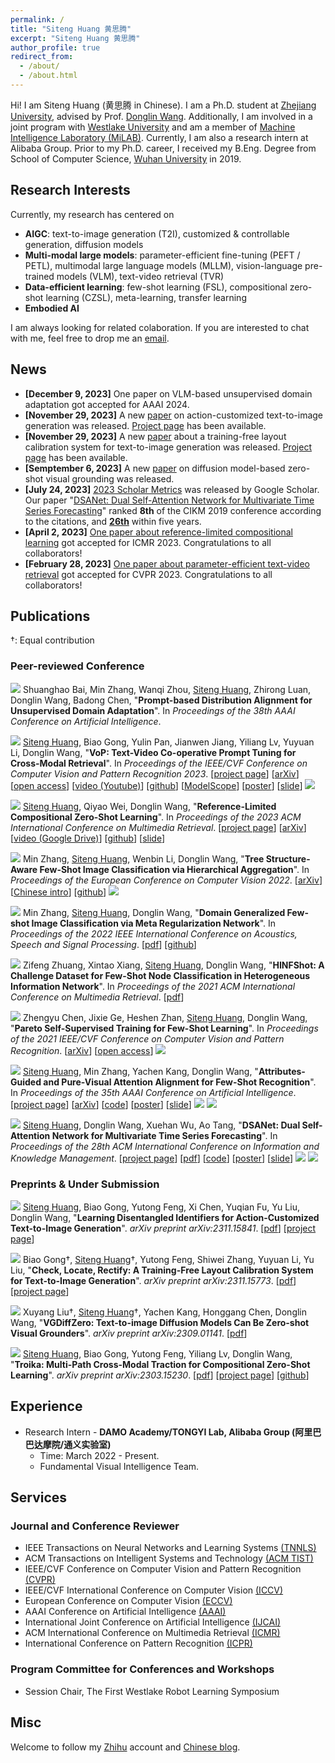 ```yaml
---
permalink: /
title: "Siteng Huang 黄思腾"
excerpt: "Siteng Huang 黄思腾"
author_profile: true
redirect_from: 
  - /about/
  - /about.html
---
```


Hi! I am Siteng Huang (黄思腾 in Chinese). I am a Ph.D. student at [Zhejiang University](http://www.zju.edu.cn/), advised by Prof. [Donglin Wang](https://en.westlake.edu.cn/about/faculty/201912/t20191206_2513.shtml). Additionally, I am involved in a joint program with [Westlake University](https://www.westlake.edu.cn/) and am a member of [Machine Intelligence Laboratory (MiLAB)](https://milab.westlake.edu.cn/). Currently, I am also a research intern at Alibaba Group. Prior to my Ph.D. career, I received my B.Eng. Degree from School of Computer Science, [Wuhan University](https://www.whu.edu.cn/) in 2019.

<!-- <span style="color:red;">I am <b>seeking exciting industry opportunities for both research and applications after Ph.D. graduation (June 2024)</b>. Please feel free to drop me an <a href="mailto:siteng.huang@gmail.com" target="_blank">email</a> if you are interested!</span> -->

<h2 id='research-interests'>Research Interests</h2>

<!-- I am interested in technologies that allow machines and robots to learn like humans. In particular, I am committed to giving robots the ability to understand the world and learn from previous experiences, so that they can complete new tasks, acquire new skills or adapt to new environments rapidly with fewer samples through learning algorithms. Currently, my areas of interest include meta-learning, multi-task learning, and transfer learning on few/zero-shot learning tasks. I am also interested in deep learning, computer vision, and multimodal machine learning. -->

Currently, my research has centered on

* **AIGC**: text-to-image generation (T2I), customized & controllable generation, diffusion models
* **Multi-modal large models**: parameter-efficient fine-tuning (PEFT / PETL), multimodal large language models (MLLM), vision-language pre-trained models (VLM), text-video retrieval (TVR)
* **Data-efficient learning**: few-shot learning (FSL), compositional zero-shot learning (CZSL), meta-learning, transfer learning
* **Embodied AI**

I am always looking for related colaboration. If you are interested to chat with me, feel free to drop me an <a href="mailto:siteng.huang@gmail.com" target="_blank">email</a>.

<!-- language-augmented vision -->

<!-- In the longer term, I am more concerned about

* giving robots the ability to understand the world and learn from previous experiences, so that they can complete new tasks, acquire new skills or adapt to new environments rapidly with fewer samples through learning algorithms. -->

<!-- 
1. 快速迁移，尤其是大模型
2. 机器人的主动学习，感知智能与行为智能 embodied
3. 开放世界
-->

<!-- I am interested in technologies that allow machines and robots to learn like humans. In particular, I am committed to giving robots the ability to understand the world and learn from previous experiences, so that they can complete new tasks, acquire new skills or adapt to new environments rapidly with fewer samples through learning algorithms.  -->

<h2 id='news'>News</h2>

* **[December 9, 2023]** One paper on VLM-based unsupervised domain adaptation got accepted for AAAI 2024.
* **[November 29, 2023]** A new [paper](https://arxiv.org/abs/2311.15841) on action-customized text-to-image generation was released. [Project page](https://adi-t2i.github.io/ADI/) has been available.
* **[November 29, 2023]** A new [paper](https://arxiv.org/abs/2311.15841) about a training-free layout calibration system for text-to-image generation was released. [Project page](https://simm-t2i.github.io/SimM/) has been available.
* **[Semptember 6, 2023]** A new [paper](https://arxiv.org/abs/2309.01141) on diffusion model-based zero-shot visual grounding was released. 
* **[July 24, 2023]** [2023 Scholar Metrics](https://scholar.googleblog.com/2023/07/2023-scholar-metrics-released.html) was released by Google Scholar. Our paper "[DSANet: Dual Self-Attention Network for Multivariate Time Series Forecasting](https://kyonhuang.top/publication/dual-self-attention-network)" ranked **8th** of the CIKM 2019 conference according to the citations, and **[26th](https://scholar.google.com/citations?hl=zh-CN&oe=GB&view_op=list_hcore&venue=V-IMg2OTpU8J.2023&vq=eng_databasesinformationsystems&cstart=20)** within five years.
* **[April 2, 2023]** [One paper about reference-limited compositional learning](https://kyonhuang.top/publication/reference-limited-CZSL) got accepted for ICMR 2023. Congratulations to all collaborators!
* **[February 28, 2023]** [One paper about parameter-efficient text-video retrieval](https://kyonhuang.top/publication/text-video-cooperative-prompt-tuning) got accepted for CVPR 2023. Congratulations to all collaborators!
<!-- * **[July 4, 2022]** One paper got accepted for ECCV 2022.  -->
<!-- * **[March 14, 2022]** Started as a research intern at DAMO Academy, Alibaba Group.  -->

<!-- **Service**: Always open to paper review, talk and organizing opportunities. Feel free to reach out to me if you are interested. -->
<!-- {: .notice--info} -->

<!-- Always open to research interns, cooperation and review opportunities. Feel free to reach out to me if you are interested. My email address is `huangsiteng [at] westlake.edu.cn`.
{: .notice--info} -->

<!-- **Hiring**: We are looking for **postdoctors, research assistants and visiting students for MiLAB in Westlake University** (currently only for Chinese). More information about requirements can be found [here](https://milab.westlake.edu.cn/contact.html), and if you are still in school, being a visiting student is also welcome. Please send email to `mi_lab[AT]westlake.edu.cn` with your CV if you are interested. Specially, if you are interested in my research direction and would like to be my collaborator after coming, please specify in the email and also send a copy to me.
{: .notice--info} -->

<h2 id='publications'>Publications</h2>

†: Equal contribution

### Peer-reviewed Conference

<!-- <a href="https://arxiv.org/abs/2303.15230"><img src="https://img.shields.io/badge/arXiv-2303.15230-B31B1B?style=flat"></a> **Siteng Huang**, Biao Gong, Yulin Pan, Jianwen Jiang, Yiliang Lv, Yuyuan Li, Donglin Wang, &quot;VoP: Text-Video Co-operative Prompt Tuning for Cross-Modal Retrieval&quot;. In *Proceedings of the IEEE/CVF Conference on Computer Vision and Pattern Recognition 2023* (**CVPR 2023**). [[project page](https://kyonhuang.top/publication/text-video-cooperative-prompt-tuning)] [[arXiv](https://arxiv.org/abs/2211.12764)] [[github](https://github.com/bighuang624/VoP)] [[ModelScope](https://modelscope.cn/models/damo/cv_vit-b32_retrieval_vop/summary)]

<a href="https://arxiv.org/abs/2303.15230"><img src="https://img.shields.io/badge/arXiv-2303.15230-B31B1B?style=flat"></a> **Siteng Huang**, Qiyao Wei, Donglin Wang, &quot;[Reference-Limited Compositional Zero-Shot Learning](https://doi.org/10.1145/3591106.3592225)&quot;. In *Proceedings of the 2023 ACM International Conference on Multimedia Retrieval* (**ICMR 2023**). [[project page](https://kyonhuang.top/publication/reference-limited-CZSL)] [[arXiv](https://arxiv.org/abs/2208.10046)] [[github](https://github.com/bighuang624/RL-CZSL)] 

<a href="https://arxiv.org/abs/2303.15230"><img src="https://img.shields.io/badge/arXiv-2303.15230-B31B1B?style=flat"></a> Min Zhang, **Siteng Huang**, Wenbin Li, Donglin Wang, &quot;[Tree Structure-Aware Few-Shot Image Classification via Hierarchical Aggregation](https://link.springer.com/chapter/10.1007/978-3-031-20044-1_26)&quot;. In *Proceedings of the European Conference on Computer Vision 2022* (**ECCV 2022**). [[arXiv](https://arxiv.org/abs/2207.06989)] [[Chinese intro](https://zhuanlan.zhihu.com/p/543878686)] [[github](https://github.com/remiMZ/HTS-ECCV22)]

<a href="https://arxiv.org/abs/2303.15230"><img src="https://img.shields.io/badge/arXiv-2303.15230-B31B1B?style=flat"></a> Min Zhang, **Siteng Huang**, Donglin Wang, &quot;[Domain Generalized Few-shot Image Classification via Meta Regularization Network](https://ieeexplore.ieee.org/abstract/document/9747620)&quot;. In *Proceedings of the 2022 IEEE International Conference on Acoustics, Speech and Signal Processing* (**ICASSP 2022**). [[pdf](https://kyonhuang.top/files/MRN/ICASSP22-MRN.pdf)] [[github](https://github.com/remiMZ/MRN-ICASSP22)]

<a href="https://arxiv.org/abs/2303.15230"><img src="https://img.shields.io/badge/arXiv-2303.15230-B31B1B?style=flat"></a> Zifeng Zhuang, Xintao Xiang, **Siteng Huang**, Donglin Wang, &quot;[HINFShot: A Challenge Dataset for Few-Shot Node Classification in Heterogeneous Information Network](https://dl.acm.org/doi/10.1145/3460426.3463614)&quot;. In *Proceedings of the 2021 ACM International Conference on Multimedia Retrieval* (**ICMR 2021**). [[pdf](https://kyonhuang.top/files/HINFShot/ICMR21-HINFShot.pdf)]

<a href="https://arxiv.org/abs/2303.15230"><img src="https://img.shields.io/badge/arXiv-2303.15230-B31B1B?style=flat"></a> Zhengyu Chen, Jixie Ge, Heshen Zhan, **Siteng Huang**, Donglin Wang, &quot;[Pareto Self-Supervised Training for Few-Shot Learning](https://ieeexplore.ieee.org/document/9577454)&quot;. In *Proceedings of the 2021 IEEE/CVF Conference on Computer Vision and Pattern Recognition* (**CVPR 2021**). [[arXiv](https://arxiv.org/abs/2104.07841)] [[open access](https://openaccess.thecvf.com/content/CVPR2021/html/Chen_Pareto_Self-Supervised_Training_for_Few-Shot_Learning_CVPR_2021_paper.html)] 

<a href="https://arxiv.org/abs/2303.15230"><img src="https://img.shields.io/badge/arXiv-2303.15230-B31B1B?style=flat"></a> **Siteng Huang**, Min Zhang, Yachen Kang, Donglin Wang, &quot;[Attributes-Guided and Pure-Visual Attention Alignment for Few-Shot Recognition](https://ojs.aaai.org/index.php/AAAI/article/view/16957)&quot;. In *Proceedings of the 35th AAAI Conference on Artificial Intelligence* (**AAAI 2021**). [[project page](https://kyonhuang.top/publication/attributes-guided-attention-module)] [[arXiv](https://arxiv.org/abs/2009.04724)] [[bib](https://kyonhuang.top/publication/attributes-guided-attention-module#bibtex)] [[code](https://github.com/bighuang624/AGAM)] [[poster](https://kyonhuang.top/files/AGAM/aaai21-AGAM-poster.pdf)] [[slide](https://kyonhuang.top/files/AGAM/aaai21-AGAM-presentation.pdf)]

<a href="https://arxiv.org/abs/2303.15230"><img src="https://img.shields.io/badge/arXiv-2303.15230-B31B1B?style=flat"></a> **Siteng Huang**, Donglin Wang, Xuehan Wu, Ao Tang, &quot;[DSANet: Dual Self-Attention Network for Multivariate Time Series Forecasting](https://dl.acm.org/doi/abs/10.1145/3357384.3358132)&quot;. In *Proceedings of the 28th ACM International Conference on Information and Knowledge Management* (**CIKM 2019**). [[project page](https://kyonhuang.top/publication/dual-self-attention-network)] [[pdf](https://kyonhuang.top/files/DSANet/Huang-DSANet.pdf)] [[bib](https://kyonhuang.top/publication/dual-self-attention-network#bibtex)] [[code](https://github.com/bighuang624/DSANet)] [[poster](https://kyonhuang.top/files/DSANet/cikm19-DSANet-poster.pdf)] [[slide](https://kyonhuang.top/files/DSANet/cikm19-DSANet-presentation.pdf)] -->

<img src="https://img.shields.io/badge/AAAI-2024-blue?style=flat-square"> Shuanghao Bai, Min Zhang, Wanqi Zhou, <u>Siteng Huang</u>, Zhirong Luan, Donglin Wang, Badong Chen, &quot;**Prompt-based Distribution Alignment for Unsupervised Domain Adaptation**&quot;. In *Proceedings of the 38th AAAI Conference on Artificial Intelligence*.

<a href="https://ieeexplore.ieee.org/document/10203679" target="_blank"><img src="https://img.shields.io/badge/CVPR-2023-blue?style=flat-square"></a> <u>Siteng Huang</u>, Biao Gong, Yulin Pan, Jianwen Jiang, Yiliang Lv, Yuyuan Li, Donglin Wang, &quot;**VoP: Text-Video Co-operative Prompt Tuning for Cross-Modal Retrieval**&quot;. In *Proceedings of the IEEE/CVF Conference on Computer Vision and Pattern Recognition 2023*. [[project page](https://kyonhuang.top/publication/text-video-cooperative-prompt-tuning)] [[arXiv](https://arxiv.org/abs/2211.12764)] [[open access](https://openaccess.thecvf.com/content/CVPR2023/html/Huang_VoP_Text-Video_Co-Operative_Prompt_Tuning_for_Cross-Modal_Retrieval_CVPR_2023_paper.html)] [[video (Youtube)](https://www.youtube.com/watch?v=ymdkiSSuOmI)] [[github](https://github.com/bighuang624/VoP)] [[ModelScope](https://modelscope.cn/models/damo/cv_vit-b32_retrieval_vop/summary)] [[poster](https://kyonhuang.top/files/VoP/CVPR23-VoP-poster.pdf)] [[slide](https://kyonhuang.top/files/VoP/CVPR23-VoP-presentation.pdf)] <a href="https://github.com/bighuang624/VoP" target="_blank"><img src="https://img.shields.io/github/stars/bighuang624/VoP?style=social"></a>

<a href="https://doi.org/10.1145/3591106.3592225" target="_blank"><img src="https://img.shields.io/badge/ICMR-2023-blue?style=flat-square"></a> <u>Siteng Huang</u>, Qiyao Wei, Donglin Wang, &quot;**Reference-Limited Compositional Zero-Shot Learning**&quot;. In *Proceedings of the 2023 ACM International Conference on Multimedia Retrieval*. [[project page](https://kyonhuang.top/publication/reference-limited-CZSL)] [[arXiv](https://arxiv.org/abs/2208.10046)] [[video (Google Drive)](https://drive.google.com/file/d/1_wE_zbyvuGil_LrkmumotkRTLJJEUfCm/view?usp=drive_link)] [[github](https://github.com/bighuang624/RL-CZSL)] [[slide](https://kyonhuang.top/files/RLCZSL/ICMR23-RLCZSL-presentation.pdf)]

<a href="https://link.springer.com/chapter/10.1007/978-3-031-20044-1_26" target="_blank"><img src="https://img.shields.io/badge/ECCV-2022-blue?style=flat-square"></a> Min Zhang, <u>Siteng Huang</u>, Wenbin Li, Donglin Wang, &quot;**Tree Structure-Aware Few-Shot Image Classification via Hierarchical Aggregation**&quot;. In *Proceedings of the European Conference on Computer Vision 2022*. [[arXiv](https://arxiv.org/abs/2207.06989)] [[Chinese intro](https://zhuanlan.zhihu.com/p/543878686)] [[github](https://github.com/remiMZ/HTS-ECCV22)] <a href="https://scholar.google.com/citations?view_op=view_citation&citation_for_view=mhpkWSYAAAAJ:Tyk-4Ss8FVUC" target="_blank"><img src="https://img.shields.io/badge/dynamic/json?label=citations&query=publications.3.citations&url=https%3A%2F%2Fcse.bth.se%2F~fer%2Fgooglescholar-api%2Fgooglescholar.php%3Fuser%3DmhpkWSYAAAAJ&logo=googlescholar&style=social"></a>

<a href="https://ieeexplore.ieee.org/abstract/document/9747620" target="_blank"><img src="https://img.shields.io/badge/ICASSP-2022-blue?style=flat-square"></a> Min Zhang, <u>Siteng Huang</u>, Donglin Wang, &quot;**Domain Generalized Few-shot Image Classification via Meta Regularization Network**&quot;. In *Proceedings of the 2022 IEEE International Conference on Acoustics, Speech and Signal Processing*. [[pdf](https://kyonhuang.top/files/MRN/ICASSP22-MRN.pdf)] [[github](https://github.com/remiMZ/MRN-ICASSP22)]

<a href="https://dl.acm.org/doi/10.1145/3460426.3463614" target="_blank"><img src="https://img.shields.io/badge/ICMR-2021-blue?style=flat-square"></a> Zifeng Zhuang, Xintao Xiang, <u>Siteng Huang</u>, Donglin Wang, &quot;**HINFShot: A Challenge Dataset for Few-Shot Node Classification in Heterogeneous Information Network**&quot;. In *Proceedings of the 2021 ACM International Conference on Multimedia Retrieval*. [[pdf](https://kyonhuang.top/files/HINFShot/ICMR21-HINFShot.pdf)]

<a href="https://ieeexplore.ieee.org/document/9577454" target="_blank"><img src="https://img.shields.io/badge/CVPR-2021-blue?style=flat-square"></a> Zhengyu Chen, Jixie Ge, Heshen Zhan, <u>Siteng Huang</u>, Donglin Wang, &quot;**Pareto Self-Supervised Training for Few-Shot Learning**&quot;. In *Proceedings of the 2021 IEEE/CVF Conference on Computer Vision and Pattern Recognition*. [[arXiv](https://arxiv.org/abs/2104.07841)] [[open access](https://openaccess.thecvf.com/content/CVPR2021/html/Chen_Pareto_Self-Supervised_Training_for_Few-Shot_Learning_CVPR_2021_paper.html)] <a href="https://scholar.google.com/citations?view_op=view_citation&citation_for_view=mhpkWSYAAAAJ:2osOgNQ5qMEC" target="_blank"><img src="https://img.shields.io/badge/dynamic/json?label=citations&query=publications.1.citations&url=https%3A%2F%2Fcse.bth.se%2F~fer%2Fgooglescholar-api%2Fgooglescholar.php%3Fuser%3DmhpkWSYAAAAJ&logo=googlescholar&style=social"></a>

<a href="https://ojs.aaai.org/index.php/AAAI/article/view/16957" target="_blank"><img src="https://img.shields.io/badge/AAAI-2021-blue?style=flat-square"></a> <u>Siteng Huang</u>, Min Zhang, Yachen Kang, Donglin Wang, &quot;**Attributes-Guided and Pure-Visual Attention Alignment for Few-Shot Recognition**&quot;. In *Proceedings of the 35th AAAI Conference on Artificial Intelligence*. [[project page](https://kyonhuang.top/publication/attributes-guided-attention-module)] [[arXiv](https://arxiv.org/abs/2009.04724)] [[code](https://github.com/bighuang624/AGAM)] [[poster](https://kyonhuang.top/files/AGAM/aaai21-AGAM-poster.pdf)] [[slide](https://kyonhuang.top/files/AGAM/aaai21-AGAM-presentation.pdf)] <a href="https://scholar.google.com/citations?view_op=view_citation&citation_for_view=mhpkWSYAAAAJ:9yKSN-GCB0IC" target="_blank"><img src="https://img.shields.io/badge/dynamic/json?label=citations&query=publications.2.citations&url=https%3A%2F%2Fcse.bth.se%2F~fer%2Fgooglescholar-api%2Fgooglescholar.php%3Fuser%3DmhpkWSYAAAAJ&logo=googlescholar&style=social"></a> <a href="https://github.com/bighuang624/AGAM" target="_blank"><img src="https://img.shields.io/github/stars/bighuang624/AGAM?style=social"></a>

<a href="https://dl.acm.org/doi/abs/10.1145/3357384.3358132" target="_blank"><img src="https://img.shields.io/badge/CIKM-2019-blue?style=flat-square"></a> <u>Siteng Huang</u>, Donglin Wang, Xuehan Wu, Ao Tang, &quot;**DSANet: Dual Self-Attention Network for Multivariate Time Series Forecasting**&quot;. In *Proceedings of the 28th ACM International Conference on Information and Knowledge Management*. [[project page](https://kyonhuang.top/publication/dual-self-attention-network)] [[pdf](https://kyonhuang.top/files/DSANet/Huang-DSANet.pdf)] [[code](https://github.com/bighuang624/DSANet)] [[poster](https://kyonhuang.top/files/DSANet/cikm19-DSANet-poster.pdf)] [[slide](https://kyonhuang.top/files/DSANet/cikm19-DSANet-presentation.pdf)] <a href="https://scholar.google.com/citations?view_op=view_citation&citation_for_view=mhpkWSYAAAAJ:u-x6o8ySG0sC" target="_blank"><img src="https://img.shields.io/badge/dynamic/json?label=citations&query=publications.0.citations&url=https%3A%2F%2Fcse.bth.se%2F~fer%2Fgooglescholar-api%2Fgooglescholar.php%3Fuser%3DmhpkWSYAAAAJ&logo=googlescholar&style=social"></a> <a href="https://github.com/bighuang624/DSANet" target="_blank"><img src="https://img.shields.io/github/stars/bighuang624/DSANet?style=social"></a>

<!-- <a href="https://dl.acm.org/doi/abs/10.1145/3357384.3358132" style="text-decoration:none;"><span style="font-size:12px;color:#FFFFFF;background-color:#555555;padding:1px 4px 2px 6px;">CIKM</span><span style="font-size:12px;color:#FFFFFF;background-color:#007ec6;padding:1px 6px 2px 4px;">2019</span></a> -->

### Preprints & Under Submission

<a href="https://arxiv.org/abs/2311.15841" target="_blank"><img src="https://img.shields.io/badge/arXiv-2311.15841-B31B1B?style=flat-square"></a> <u>Siteng Huang</u>, Biao Gong, Yutong Feng, Xi Chen, Yuqian Fu, Yu Liu, Donglin Wang, &quot;**Learning Disentangled Identifiers for Action-Customized Text-to-Image Generation**&quot;. *arXiv preprint arXiv:2311.15841*. [[pdf](https://arxiv.org/pdf/2311.15841.pdf)] [[project page](https://adi-t2i.github.io/ADI/)]

<a href="https://arxiv.org/abs/2311.15773" target="_blank"><img src="https://img.shields.io/badge/arXiv-2311.15773-B31B1B?style=flat-square"></a> Biao Gong†, <u>Siteng Huang</u>†, Yutong Feng, Shiwei Zhang, Yuyuan Li, Yu Liu, &quot;**Check, Locate, Rectify: A Training-Free Layout Calibration System for Text-to-Image Generation**&quot;. *arXiv preprint arXiv:2311.15773*. [[pdf](https://arxiv.org/pdf/2311.15773.pdf)] [[project page](https://simm-t2i.github.io/SimM/)]

<a href="https://arxiv.org/abs/2309.01141" target="_blank"><img src="https://img.shields.io/badge/arXiv-2309.01141-B31B1B?style=flat-square"></a> Xuyang Liu†, <u>Siteng Huang</u>†, Yachen Kang, Honggang Chen, Donglin Wang, &quot;**VGDiffZero: Text-to-image Diffusion Models Can Be Zero-shot Visual Grounders**&quot;. *arXiv preprint arXiv:2309.01141*. [[pdf](https://arxiv.org/pdf/2309.01141.pdf)]

<a href="https://arxiv.org/abs/2303.15230" target="_blank"><img src="https://img.shields.io/badge/arXiv-2303.15230-B31B1B?style=flat-square"></a> <u>Siteng Huang</u>, Biao Gong, Yutong Feng, Yiliang Lv, Donglin Wang, &quot;**Troika: Multi-Path Cross-Modal Traction for Compositional Zero-Shot Learning**&quot;. *arXiv preprint arXiv:2303.15230*. [[pdf](https://arxiv.org/pdf/2303.15230.pdf)] [[project page](https://kyonhuang.top/publication/Troika)] [[github](https://github.com/bighuang624/Troika)]

<!-- ## Professional Experience -->

<h2 id='experience'>Experience</h2>

* Research Intern - **DAMO Academy/TONGYI Lab, Alibaba Group (阿里巴巴达摩院/通义实验室)**
  * Time: March 2022 - Present.
  * Fundamental Visual Intelligence Team.

<!-- **Research Intern** | DAMO Academy, Alibaba Group | March 2022 - Present -->

<!-- * March 2022 - Present. *Research Intern*. <a href="https://damo.alibaba.com/" target="_blank">DAMO Academy, Alibaba Group</a>, Hangzhou, China. -->

<!-- <div style="float:left;">Research Intern</div><div style="float:right;">Mar. 2022 - Present</div>
<div style="float:left;"><a href="https://damo.alibaba.com/" target="_blank">DAMO Academy, Alibaba Group</a></div><div style="float:right;">Hangzhou, China</div> -->

<!-- <div>
<div style="float:left;">Research Intern<br><a href="https://damo.alibaba.com/" target="_blank">DAMO Academy, Alibaba Group</a></div><div style="float:right;">Mar. 2022 - Present<br>Hangzhou, China</div>
</div> -->

<h2 id='services'>Services</h2>

<!-- ### Journal Reviewer

* [IEEE Transactions on Neural Networks and Learning Systems (TNNLS)](https://ieeexplore.ieee.org/xpl/RecentIssue.jsp?punumber=5962385)

### Program Committee and/or Reviewer for Conferences and Workshops

* [ICCV 2023](https://iccv2023.thecvf.com/) -->

### Journal and Conference Reviewer

* IEEE Transactions on Neural Networks and Learning Systems [(TNNLS)](https://ieeexplore.ieee.org/xpl/RecentIssue.jsp?punumber=5962385)
* ACM Transactions on Intelligent Systems and Technology [(ACM TIST)](https://dl.acm.org/journal/tist)
* IEEE/CVF Conference on Computer Vision and Pattern Recognition [(CVPR)](https://ieeexplore.ieee.org/xpl/conhome/1000147/all-proceedings)
* IEEE/CVF International Conference on Computer Vision [(ICCV)](https://ieeexplore.ieee.org/xpl/conhome/1000149/all-proceedings)
* European Conference on Computer Vision [(ECCV)](https://www.ecva.net/index.php#conferences)
* AAAI Conference on Artificial Intelligence [(AAAI)](https://aaai.org/conference/aaai/)
* International Joint Conference on Artificial Intelligence [(IJCAI)](https://www.ijcai.org/)
* ACM International Conference on Multimedia Retrieval [(ICMR)](http://icmr2024.org/)
* International Conference on Pattern Recognition [(ICPR)](https://ieeexplore.ieee.org/xpl/conhome/1000545/all-proceedings)

### Program Committee for Conferences and Workshops

* Session Chair, The First Westlake Robot Learning Symposium

<h2 id='misc'>Misc</h2>

Welcome to follow my [Zhihu](https://www.zhihu.com/people/huang-si-teng-67) account and [Chinese blog](https://kyonhuang.top/blog/).

<!-- <div align="middle">
  <a href="https://milab.westlake.edu.cn/" target="_blank"><img align="middle" style="max-width: 300px; width: 100%; margin-right: 40px; margin-top: 10px" src="https://kyonhuang.top/images/milab_logo.png" /></a>
  <a href="http://www.zju.edu.cn/" target="_blank"><img align="middle" style="max-width: 160px; width: 100%; margin-left: 20px; margin-top: 10px" src="https://raw.githubusercontent.com/bighuang624/pic-repo/master/color-zju-logo.png" /></a>
</div> -->

